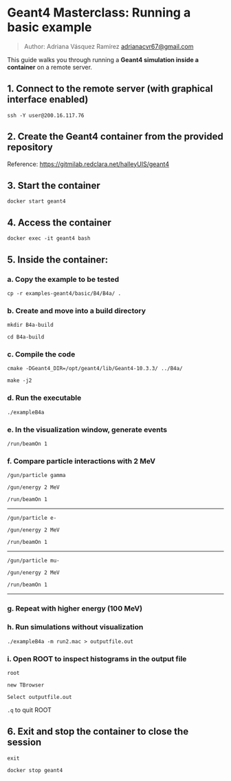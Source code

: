 # Geant4 Masterclass: Running a basic example
> Author: Adriana Vásquez Ramírez adrianacvr67@gmail.com

This guide walks you through running a **Geant4 simulation inside a container** on a remote server. 


## 1. Connect to the remote server (with graphical interface enabled)
`ssh -Y user@200.16.117.76`

## 2. Create the Geant4 container from the provided repository
Reference: https://gitmilab.redclara.net/halleyUIS/geant4

## 3. Start the container
`docker start geant4`

## 4. Access the container
`docker exec -it geant4 bash`

## 5. Inside the container: 
### a. Copy the example to be tested
`cp -r examples-geant4/basic/B4/B4a/ .`

### b. Create and move into a build directory
`mkdir B4a-build`

`cd B4a-build`

### c. Compile the code
`cmake -DGeant4_DIR=/opt/geant4/lib/Geant4-10.3.3/ ../B4a/`

`make -j2`

### d. Run the executable
`./exampleB4a`

### e. In the visualization window, generate events
`/run/beamOn 1`

### f. Compare particle interactions with 2 MeV
`/gun/particle gamma`

`/gun/energy 2 MeV`

`/run/beamOn 1`

---

`/gun/particle e-`

`/gun/energy 2 MeV`

`/run/beamOn 1`

---

`/gun/particle mu-`

`/gun/energy 2 MeV`

`/run/beamOn 1`

---

### g. Repeat with higher energy (100 MeV)

### h. Run simulations without visualization 
`./exampleB4a -m run2.mac > outputfile.out`

### i. Open ROOT to inspect histograms in the output file
`root`

`new TBrowser`

`Select outputfile.out`

`.q`  to quit ROOT

## 6. Exit and stop the container to close the session
`exit`

`docker stop geant4`
